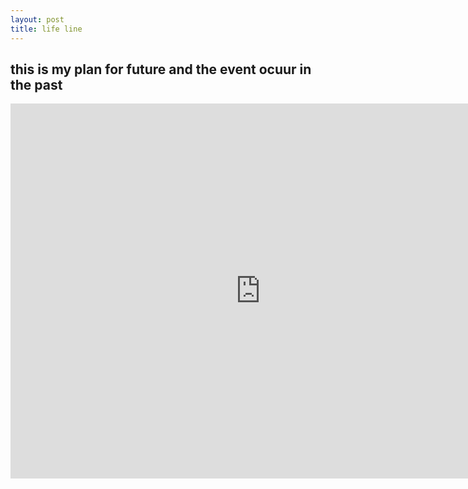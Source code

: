 ```yaml
---
layout: post
title: life line
---
```


## this is my plan for future and the event ocuur in the past
<iframe src="https://docs.google.com/spreadsheets/d/1nQ3lig_nCiCivROuPBQuNU7IVqur_ZkBV3Qo6J_VN9Q/edit?usp=sharin" style="border: 0" width="800" height="600" frameborder="0" scrolling="no"></iframe>